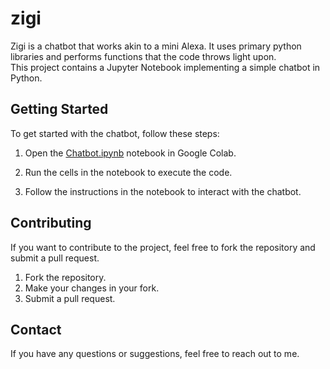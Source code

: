 # zigi
Zigi is a chatbot that works akin to a mini Alexa. It uses primary python libraries and performs functions that the code throws light upon.  
This project contains a Jupyter Notebook implementing a simple chatbot in Python.

## Getting Started

To get started with the chatbot, follow these steps:

1. Open the [Chatbot.ipynb](Chatbot.ipynb) notebook in Google Colab.

2. Run the cells in the notebook to execute the code.

3. Follow the instructions in the notebook to interact with the chatbot.

## Contributing

If you want to contribute to the project, feel free to fork the repository and submit a pull request.

1. Fork the repository.
2. Make your changes in your fork.
3. Submit a pull request.


## Contact

If you have any questions or suggestions, feel free to reach out to me.
